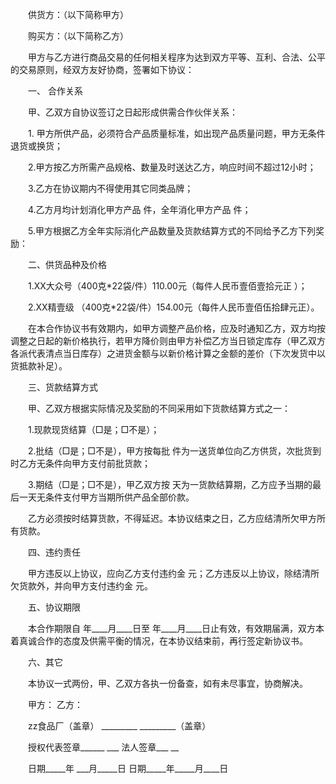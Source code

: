 
 


　　供货方：（以下简称甲方）


　　购买方：（以下简称乙方）


　　甲方与乙方进行商品交易的任何相关程序为达到双方平等、互利、合法、公平的交易原则，经双方友好协商，签署如下协议：


　　一、 合作关系


　　甲、乙双方自协议签订之日起形成供需合作伙伴关系：


　　1. 甲方所供产品，必须符合产品质量标准，如出现产品质量问题，甲方无条件退货或换货；


　　2.甲方按乙方所需产品规格、数量及时送达乙方，响应时间不超过12小时；


　　3.乙方在协议期内不得使用其它同类品牌；


　　4.乙方月均计划消化甲方产品 件，全年消化甲方产品 件；


　　5.甲方根据乙方全年实际消化产品数量及货款结算方式的不同给予乙方下列奖励：


　　二、供货品种及价格


　　1.XX大众号（400克*22袋/件）110.00元（每件人民币壹佰壹拾元正 ）；


　　2.XX精壹级 （400克*22袋/件）154.00元（每件人民币壹佰伍拾肆元正）。


　　在本合作协议书有效期内，如甲方调整产品价格，应及时通知乙方，双方均按调整之日起的新价格执行，若甲方降价则由甲方补偿乙方当日锁定库存（甲乙双方各派代表清点当日库存）之进货金额与以新价格计算之金额的差价（下次发货中以货抵款补足）。


　　三、货款结算方式


　　甲、乙双方根据实际情况及奖励的不同采用如下货款结算方式之一：


　　1.现款现货结算（□是；□不是）；


　　2.批结（□是；□不是），甲方按每批 件为一送货单位向乙方供货，次批货到时乙方无条件向甲方支付前批货款；


　　3.期结（□是；□不是），甲乙双方按 天为一货款结算期，乙方应予当期的最后一天无条件支付甲方当期所供产品全部价款。


　　乙方必须按时结算货款，不得延迟。本协议结束之日，乙方应结清所欠甲方所有货款。


　　四、违约责任


　　甲方违反以上协议，应向乙方支付违约金 元；乙方违反以上协议，除结清所欠货款外，并向甲方支付违约金 元。


　　五、协议期限


　　本合作期限自 年____月____日至 年____月____日止有效，有效期届满，双方本着真诚合作的态度及供需平衡的情况，在本协议结束前，再行签定新协议书。


　　六、其它


　　本协议一式两份，甲、乙双方各执一份备查，如有未尽事宜，协商解决。


　　甲方： 乙方：


　　zz食品厂（盖章） _________ _________（盖章）


　　授权代表签章______ ___ 法人签章___ __


　　日期_____年 ___月_____日 日期_____年_____月____日
 


 

 
 
 
 
 
  


  
 

  


  


  
 
 
 
 

